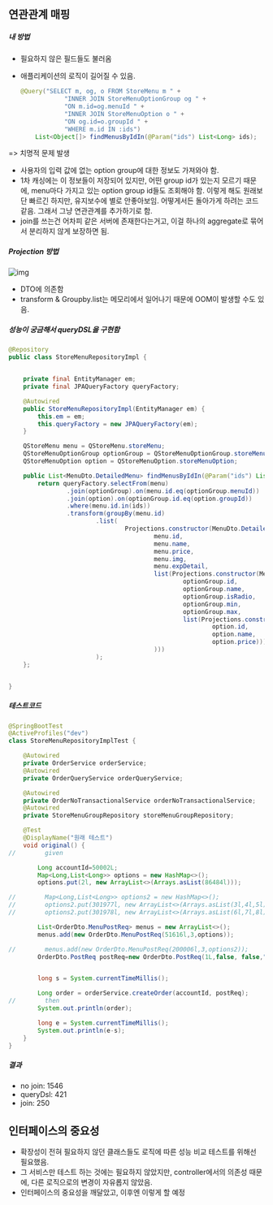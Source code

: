 ## 연관관계 매핑

##### 내 방법

- 필요하지 않은 필드들도 불러옴

- 애플리케이션의 로직이 길어질 수 있음.

  ```java
  @Query("SELECT m, og, o FROM StoreMenu m " +
              "INNER JOIN StoreMenuOptionGroup og " +
              "ON m.id=og.menuId " +
              "INNER JOIN StoreMenuOption o " +
              "ON og.id=o.groupId " +
              "WHERE m.id IN :ids")
      List<Object[]> findMenusByIdIn(@Param("ids") List<Long> ids);
  ```


=> 치명적 문제 발생

- 사용자의 입력 값에 없는 option group에 대한 정보도 가져와야 함.
- 1차 캐싱에는 이 정보들이 저장되어 있지만, 어떤 group id가 있는지 모르기 때문에, menu마다 가지고 있는 option group id들도 조회해야 함. 이렇게 해도 원래보단 빠르긴 하지만, 유지보수에 별로 안좋아보임. 어떻게서든 돌아가게 하려는 코드 같음. 그래서 그냥 연관관계를 추가하기로 함. 
- join를 쓰는건 어차피 같은 서버에 존재한다는거고, 이걸 하나의 aggregate로 묶어서 분리하지 않게 보장하면 됨.



##### Projection 방법

![img](https://blog.kakaocdn.net/dn/bTjHv8/btrFtjGEfju/kuDFRVqqr0Li3VYWcC7Bb0/img.png)

- DTO에 의존함
- transform & Groupby.list는 메모리에서 일어나기 때문에 OOM이 발생할 수도 있음.



##### 성능이 궁금해서 queryDSL을 구현함

```java
@Repository
public class StoreMenuRepositoryImpl {


    private final EntityManager em;
    private final JPAQueryFactory queryFactory;

    @Autowired
    public StoreMenuRepositoryImpl(EntityManager em) {
        this.em = em;
        this.queryFactory = new JPAQueryFactory(em);
    }

    QStoreMenu menu = QStoreMenu.storeMenu;
    QStoreMenuOptionGroup optionGroup = QStoreMenuOptionGroup.storeMenuOptionGroup;
    QStoreMenuOption option = QStoreMenuOption.storeMenuOption;

    public List<MenuDto.DetailedMenu> findMenusByIdIn(@Param("ids") List<Long> ids){
        return queryFactory.selectFrom(menu)
                .join(optionGroup).on(menu.id.eq(optionGroup.menuId))
                .join(option).on(optionGroup.id.eq(option.groupId))
                .where(menu.id.in(ids))
                .transform(groupBy(menu.id)
                        .list(
                                Projections.constructor(MenuDto.DetailedMenu.class,
                                        menu.id,
                                        menu.name,
                                        menu.price,
                                        menu.img,
                                        menu.expDetail,
                                        list(Projections.constructor(MenuDto.OptionGroup.class,
                                                optionGroup.id,
                                                optionGroup.name,
                                                optionGroup.isRadio,
                                                optionGroup.min,
                                                optionGroup.max,
                                                list(Projections.constructor(MenuDto.Option.class,
                                                        option.id,
                                                        option.name,
                                                        option.price)))
                                        )))
                        );
    };


}
```



##### 테스트코드

```java
@SpringBootTest
@ActiveProfiles("dev")
class StoreMenuRepositoryImplTest {

    @Autowired
    private OrderService orderService;
    @Autowired
    private OrderQueryService orderQueryService;

    @Autowired
    private OrderNoTransactionalService orderNoTransactionalService;
    @Autowired
    private StoreMenuGroupRepository storeMenuGroupRepository;

    @Test
    @DisplayName("원래 테스트")
    void original() {
//        given

        Long accountId=50002L;
        Map<Long,List<Long>> options = new HashMap<>();
        options.put(2l, new ArrayList<>(Arrays.asList(86484l)));

//        Map<Long,List<Long>> options2 = new HashMap<>();
//        options2.put(301977l, new ArrayList<>(Arrays.asList(3l,4l,5l)));
//        options2.put(301978l, new ArrayList<>(Arrays.asList(6l,7l,8l)));

        List<OrderDto.MenuPostReq> menus = new ArrayList<>();
        menus.add(new OrderDto.MenuPostReq(51616l,3,options));

//        menus.add(new OrderDto.MenuPostReq(200006l,3,options2));
        OrderDto.PostReq postReq=new OrderDto.PostReq(1L,false, false,"sdf","sdf",menus,"sdf");


        long s = System.currentTimeMillis();

        Long order = orderService.createOrder(accountId, postReq);
//        then
        System.out.println(order);

        long e = System.currentTimeMillis();
        System.out.println(e-s);
    }
}
```



##### 결과

- no join: 1546
- queryDsl: 421
- join: 250





## 인터페이스의 중요성

- 확장성이 전혀 필요하지 않던 클래스들도 로직에 따른 성능 비교 테스트를 위해선 필요했음.
- 그 서비스만 테스트 하는 것에는 필요하지 않았지만, controller에서의 의존성 때문에, 다른 로직으로의 변경이 자유롭지 않았음.
- 인터페이스의 중요성을 깨달았고, 이후엔 이렇게 할 예정
